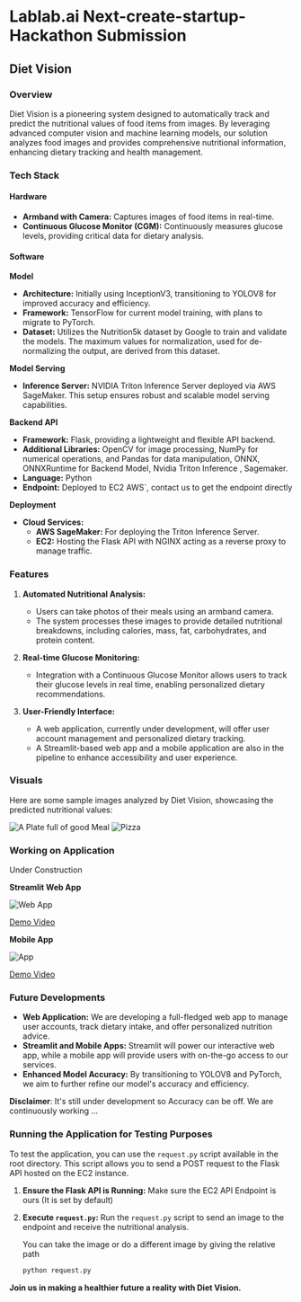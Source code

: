 # Lablab.ai Next-create-startup-Hackathon Submission

## Diet Vision

### Overview

Diet Vision is a pioneering system designed to automatically track and predict the nutritional values of food items from images. By leveraging advanced computer vision and machine learning models, our solution analyzes food images and provides comprehensive nutritional information, enhancing dietary tracking and health management.

### Tech Stack

#### Hardware
- **Armband with Camera:** Captures images of food items in real-time.
- **Continuous Glucose Monitor (CGM):** Continuously measures glucose levels, providing critical data for dietary analysis.

#### Software

**Model**
- **Architecture:** Initially using InceptionV3, transitioning to YOLOV8 for improved accuracy and efficiency.
- **Framework:** TensorFlow for current model training, with plans to migrate to PyTorch.
- **Dataset:** Utilizes the Nutrition5k dataset by Google to train and validate the models. The maximum values for normalization, used for de-normalizing the output, are derived from this dataset.

**Model Serving**
- **Inference Server:** NVIDIA Triton Inference Server deployed via AWS SageMaker. This setup ensures robust and scalable model serving capabilities.

**Backend API**
- **Framework:** Flask, providing a lightweight and flexible API backend.
- **Additional Libraries:** OpenCV for image processing, NumPy for numerical operations, and Pandas for data manipulation, ONNX, ONNXRuntime for Backend Model, Nvidia Triton Inference , Sagemaker.
- **Language:** Python
- **Endpoint:** Deployed to EC2 AWS`, contact us to get the endpoint directly

**Deployment**
- **Cloud Services:** 
  - **AWS SageMaker:** For deploying the Triton Inference Server.
  - **EC2:** Hosting the Flask API with NGINX acting as a reverse proxy to manage traffic.

### Features

1. **Automated Nutritional Analysis:**
   - Users can take photos of their meals using an armband camera.
   - The system processes these images to provide detailed nutritional breakdowns, including calories, mass, fat, carbohydrates, and protein content.

2. **Real-time Glucose Monitoring:**
   - Integration with a Continuous Glucose Monitor allows users to track their glucose levels in real time, enabling personalized dietary recommendations.

3. **User-Friendly Interface:**
   - A web application, currently under development, will offer user account management and personalized dietary tracking.
   - A Streamlit-based web app and a mobile application are also in the pipeline to enhance accessibility and user experience.

### Visuals

Here are some sample images analyzed by Diet Vision, showcasing the predicted nutritional values:

![A Plate full of good Meal](https://github.com/MFaiqKhan/lablab-next-create-your-startup_HACKATHON/blob/ccd3e35af648d4416c27aed764c9275deb552020/images/Image1.png)
![Pizza](https://github.com/MFaiqKhan/lablab-next-create-your-startup_HACKATHON/blob/ccd3e35af648d4416c27aed764c9275deb552020/images/Image2.png)

### Working on Application

Under Construction

**Streamlit Web App**

![Web App](assets/diet_vision_web_app.png)

[Demo Video](assets/diet_vision_app.mov)

**Mobile App**

![App](assets/diet_vision_app.png)

[Demo Video](assets/diet_vision_app.mov)

### Future Developments

- **Web Application:** We are developing a full-fledged web app to manage user accounts, track dietary intake, and offer personalized nutrition advice.
- **Streamlit and Mobile Apps:** Streamlit will power our interactive web app, while a mobile app will provide users with on-the-go access to our services.
- **Enhanced Model Accuracy:** By transitioning to YOLOV8 and PyTorch, we aim to further refine our model's accuracy and efficiency.

**Disclaimer**: It's still under development so Accuracy can be off. We are continuously working ...


### Running the Application for Testing Purposes

To test the application, you can use the `request.py` script available in the root directory. This script allows you to send a POST request to the Flask API hosted on the EC2 instance.

1. **Ensure the Flask API is Running:**
   Make sure the EC2 API Endpoint is ours (It is set by default)

2. **Execute `request.py`:**
   Run the `request.py` script to send an image to the endpoint and receive the nutritional analysis.

   You can take the image or do a different image by giving the relative path

   ```sh
   python request.py
   ```


**Join us in making a healthier future a reality with Diet Vision.**
















